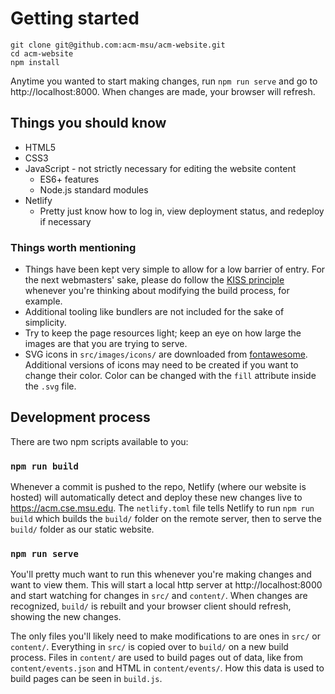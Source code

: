 # Getting started

```
git clone git@github.com:acm-msu/acm-website.git
cd acm-website
npm install
```
Anytime you wanted to start making changes, run `npm run serve` and go to 
http://localhost:8000. When changes are made, your browser will refresh.

## Things you should know
* HTML5
* CSS3
* JavaScript - not strictly necessary for editing the website content
    * ES6+ features
    * Node.js standard modules
* Netlify
    * Pretty just know how to log in, view deployment status, and redeploy if 
    necessary

### Things worth mentioning
* Things have been kept very simple to allow for a low barrier of entry. For the 
next webmasters' sake, please do follow the 
[KISS principle](https://en.wikipedia.org/wiki/KISS_principle) whenever you're 
thinking about modifying the build process, for example.
* Additional tooling like bundlers are not included for the sake of simplicity.
* Try to keep the page resources light; keep an eye on how large the images are 
that you are trying to serve.
* SVG icons in `src/images/icons/` are downloaded from 
[fontawesome](https://fontawesome.com/). Additional versions of icons may need 
to be created if you want to change their color. Color can be changed with the 
`fill` attribute inside the `.svg` file.

## Development process
There are two npm scripts available to you:

### `npm run build`
Whenever a commit is pushed to the repo, Netlify (where our 
website is hosted) will automatically detect and deploy these new changes live 
to https://acm.cse.msu.edu. The `netlify.toml` file tells Netlify to run 
`npm run build` which builds the `build/` folder on the remote server, then to 
serve the `build/` folder as our static website.

### `npm run serve`
You'll pretty much want to run this whenever you're making
changes and want to view them. This will start a local http server at 
http://localhost:8000 and start watching for changes in `src/` and `content/`. 
When changes are recognized, `build/` is rebuilt and your browser client should 
refresh, showing the new changes.

The only files you'll likely need to make modifications to are ones in `src/` 
or `content/`. Everything in `src/` is copied over to `build/` on a new build 
process. Files in `content/` are used to build pages out of data, like from 
`content/events.json` and HTML in `content/events/`. How this data is used to 
build pages can be seen in `build.js`.